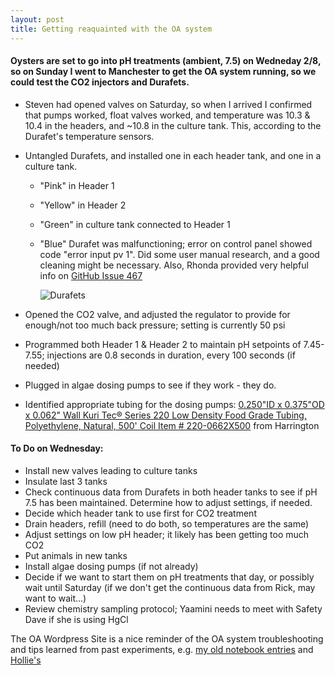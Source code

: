 ```yaml
--- 
layout: post
title: Getting reaquainted with the OA system 
---
```

 
#### Oysters are set to go into pH treatments (ambient, 7.5) on Wedneday 2/8, so on Sunday I went to Manchester to get the OA system running, so we could test the CO2 injectors and Durafets.  

  * Steven had opened valves on Saturday, so when I arrived I confirmed that pumps worked, float valves worked, and temperature was 10.3 & 10.4 in the headers, and ~10.8 in the culture tank. This, according to the Durafet's temperature sensors.  
  * Untangled Durafets, and installed one in each header tank, and one in a culture tank.  
    * "Pink" in Header 1  
    * "Yellow" in Header 2  
    * "Green" in culture tank connected to Header 1  
    * "Blue" Durafet was malfunctioning; error on control panel showed code "error input pv 1". Did some user manual research, and a good cleaning might be necessary. Also, Rhonda provided very helpful info on [GitHub Issue 467](https://github.com/sr320/LabDocs/issues/467)     
  
      ![Durafets](https://github.com/laurahspencer/LabNotebook/blob/master/images/2017-02-05_DurafetReadings.JPG?raw=true)
  
  * Opened the CO2 valve, and adjusted the regulator to provide for enough/not too much back pressure; setting is currently 50 psi  
  * Programmed both Header 1 & Header 2 to maintain pH setpoints of 7.45-7.55; injections are 0.8 seconds in duration, every 100 seconds (if needed)  
  * Plugged in algae dosing pumps to see if they work - they do.  
  * Identified appropriate tubing for the dosing pumps: [0.250"ID x 0.375"OD x 0.062" Wall Kuri Tec® Series 220 Low Density Food Grade Tubing, Polyethylene, Natural, 500' Coil Item # 220-0662X500](https://store.hipco.com/viewProduct?rlProdNum=220-0662X500) from Harrington  
  
#### To Do on Wednesday:
  * Install new valves leading to culture tanks  
  * Insulate last 3 tanks  
  * Check continuous data from Durafets in both header tanks to see if pH 7.5 has been maintained. Determine how to adjust settings, if needed.  
  * Decide which header tank to use first for CO2 treatment  
  * Drain headers, refill (need to do both, so temperatures are the same)  
  * Adjust settings on low pH header; it likely has been getting too much CO2  
  * Put animals in new tanks  
  * Install algae dosing pumps (if not already)  
  * Decide if we want to start them on pH treatments that day, or possibly wait until Saturday (if we don't get the continuous data from Rick, may want to wait...)  
  * Review chemistry sampling protocol; Yaamini needs to meet with Safety Dave if she is using HgCl

The OA Wordpress Site is a nice reminder of the OA system troubleshooting and tips learned from past experiments, e.g. [my old notebook entries](https://safsoa.wordpress.com/author/shlaura3/) and [Hollie's](https://safsoa.wordpress.com/author/hollieputnam/)
  
